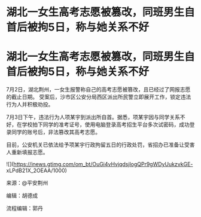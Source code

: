 # 湖北一女生高考志愿被篡改，同班男生自首后被拘5日，称与她关系不好

# 湖北一女生高考志愿被篡改，同班男生自首后被拘5日，称与她关系不好

7月2日，湖北荆州，一女生报警称自己的高考志愿被篡改，且已经过了网报志愿的截止日期。
受案后，沙市区公安分局西区派出所民警立即展开工作，锁定违法行为人并积极劝投。

7月3日下午，违法行为人项某宇到派出所自首。据悉，项某宇因与同学关系不好，在学校拍下同学的准考证号，使用电脑登录高考招生平台多次试密码，成功登录同学的账号后，非法篡改其高考志愿。

目前，公安机关已依法给予项某宇行政拘留五日的行政处罚，省招办已准备让受害人重新填报志愿。

![](https://inews.gtimg.com/om_bt/OuGi4vHvjqdsjlogQPr9gWDyUukzvkGE-
xLPdB21X_2OEAA/1000)

来源：@平安荆州

编辑：胡德成

流程编辑：郭丹

